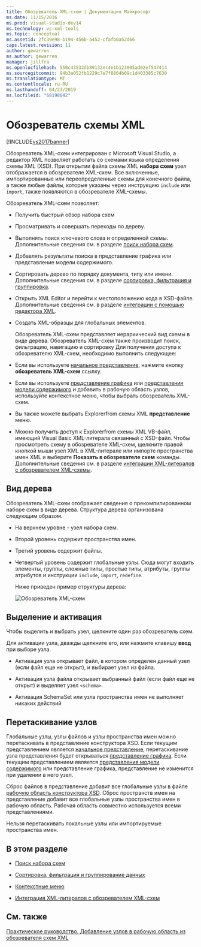 ```yaml
---
title: Обозреватель XML-схем | Документация Майкрософт
ms.date: 11/15/2016
ms.prod: visual-studio-dev14
ms.technology: vs-xml-tools
ms.topic: conceptual
ms.assetid: 2fc39e98-b194-456b-a452-cfafb0a52d66
caps.latest.revision: 11
author: gewarren
ms.author: gewarren
manager: jillfra
ms.openlocfilehash: 550c43532db89132ec4e1b123005ad02ef547414
ms.sourcegitcommit: 94b3a052fb1229c7e7f8804b09c1d403385c7630
ms.translationtype: MT
ms.contentlocale: ru-RU
ms.lasthandoff: 04/23/2019
ms.locfileid: "68198042"
---
```

# <a name="xml-schema-explorer"></a>Обозреватель схемы XML
[!INCLUDE[vs2017banner](../includes/vs2017banner.md)]

Обозреватель XML-схем интегрирован с Microsoft Visual Studio, а редактор XML позволяет работать со схемами языка определения схемы XML (XSD). При открытии файла схемы XML **набора схем** узел отображается в обозревателе XML-схем. Все включенные, импортированные или переопределенные схемы для конечного файла, а также любые файлы, которые указаны через инструкцию `include` или `import`, также появляются в обозревателе XML-схемы.  
  
 Обозреватель XML-схем позволяет:  
  
- Получить быстрый обзор набора схем  
  
- Просматривать и совершать переходы по дереву.  
  
- Выполнять поиск ключевого слова и определенной схемы. Дополнительные сведения см. в разделе [поиск набора схем](../xml-tools/searching-the-schema-set.md).  
  
- Добавлять результаты поиска в представление графика или представление модели содержимого.  
  
- Сортировать дерево по порядку документа, типу или имени. Дополнительные сведения см. в разделе [сортировка, фильтрация и группировка](../xml-tools/sorting-filtering-and-grouping-xml-schema-explorer.md).  
  
- Открыть XML Editor и перейти к местоположению кода в XSD-файле. Дополнительные сведения см. в разделе [интеграции с помощью редактора XML](../xml-tools/integration-with-xml-editor.md).  
  
- Создать XML-образцы для глобальных элементов.  
  
  Обозреватель XML-схем представляет иерархический вид схемы в виде дерева. Обозреватель XML-схем также производит поиск, фильтрацию, навигацию и сортировку Для получения доступа к обозревателю XML-схем, необходимо выполнить следующее:  
  
- Если вы используете [начальное представление](../xml-tools/start-view.md), нажмите кнопку **обозреватель XML-схем** ссылку.  
  
- Если вы используете [представление графика](../xml-tools/graph-view.md) или [представления модели содержимого](../xml-tools/content-model-view.md) и добавить в рабочую область узлов, используйте контекстное меню, чтобы выбрать обозреватель XML-схем.  
  
- Вы также можете выбрать Explorerfrom схемы XML **представление** меню.  
  
- Можно получить доступ к Explorerfrom схемы XML VB-файл, имеющий Visual Basic XML-литерала связанный с XSD-файл. Чтобы просмотреть схему в обозревателе XML-схем, щелкните правой кнопкой мыши узел XML в XML-литерале или импорте пространства имен XML и выберите **Показать в обозревателе схем** команды. Дополнительные сведения см. в разделе [интеграции XML-литералов с обозревателем XML-схемы](../xml-tools/integration-of-xml-literals-with-xml-schema-explorer.md).  
  
## <a name="tree-view"></a>Вид дерева  
 Обозреватель XML-схем отображает сведения о прекомпилированном наборе схем в виде дерева. Структура дерева организована следующим образом.  
  
- На верхнем уровне - узел набора схем.  
  
- Второй уровень содержит пространства имен.  
  
- Третий уровень содержит файлы.  
  
- Четвертый уровень содержит глобальные узлы. Сюда могут входить элементы, группы, сложные типы, простые типы, атрибуты, группы атрибутов и инструкции `include`, `import`, `redefine`.  
  
  Ниже приведен пример структуры дерева:  
  
  ![Обозреватель XML-схем](../xml-tools/media/xmlschemaexplorer.gif "XMLSchemaExplorer")  
  
## <a name="selection-and-activation"></a>Выделение и активация  
 Чтобы выделить и выбрать узел, щелкните один раз обозреватель схем.  
  
 Для активации узла, дважды щелкните его, или нажмите клавишу **ввод** при выборе узла.  
  
- Активация узла открывает файл, в котором определен данный узел (если файл еще не открыт), и выбирает узел из файла.  
  
- Активация узла файла открывает выбранный файл (если файл еще не открыт) и выделяет узел `<schema>`.  
  
- Активация SchemaSet или узла пространства имен не выполняет никаких действий  
  
## <a name="draging-and-dropping-nodes"></a>Перетаскивание узлов  
 Глобальные узлы, узлы файлов и узлы пространства имен можно перетаскивать в представление конструктора XSD. Если текущим представлением является [начальное представление](../xml-tools/start-view.md), перетаскивание узла представления будет открываться [представление графика](../xml-tools/graph-view.md). Если текущим представлением является [представления модели содержимого](../xml-tools/content-model-view.md) или представление графика, представление не изменится при удалении в него узел.  
  
 Сброс файлов в представление добавит все глобальные узлы в файле [рабочую область конструктора XSD](../xml-tools/xml-schema-designer-workspace.md). Сброс пространств имен на представление добавит все глобальные узлы пространства имен в рабочую область. Рабочая область совместно используется всеми представлениями.  
  
 Нельзя перетаскивать локальные узлы или импортируемые пространства имен.  
  
## <a name="in-this-section"></a>В этом разделе  
  
- [Поиск набора схем](../xml-tools/searching-the-schema-set.md)  
  
- [Сортировка, фильтрация и группирование данных](../xml-tools/sorting-filtering-and-grouping-xml-schema-explorer.md)  
  
- [Контекстные меню](../xml-tools/context-menus-xml-schema-explorer.md)  
  
- [Интеграция XML-литералов с обозревателем XML-схем](../xml-tools/integration-of-xml-literals-with-xml-schema-explorer.md)  
  
## <a name="see-also"></a>См. также  
 [Практическое руководство. Добавление узлов в рабочую область из обозревателя схем XML](../xml-tools/how-to-add-nodes-to-the-workspace-from-the-xml-schema-explorer.md)
